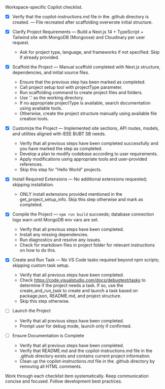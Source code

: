 Workspace-specific Copilot checklist.

- [x] Verify that the copilot-instructions.md file in the .github directory is created. — File recreated after scaffolding overwrote initial structure.

- [x] Clarify Project Requirements — Build a Next.js 14 + TypeScript + Tailwind site with MongoDB (Mongoose) and Cloudinary per user request.
	- Ask for project type, language, and frameworks if not specified. Skip if already provided.

- [x] Scaffold the Project — Manual scaffold completed with Next.js structure, dependencies, and initial source files.
	- Ensure that the previous step has been marked as completed.
	- Call project setup tool with projectType parameter.
	- Run scaffolding command to create project files and folders.
	- Use '.' as the working directory.
	- If no appropriate projectType is available, search documentation using available tools.
	- Otherwise, create the project structure manually using available file creation tools.

- [x] Customize the Project — Implemented site sections, API routes, models, and utilities aligned with IEEE BUBT SB needs.
	- Verify that all previous steps have been completed successfully and you have marked the step as completed.
	- Develop a plan to modify codebase according to user requirements.
	- Apply modifications using appropriate tools and user-provided references.
	- Skip this step for "Hello World" projects.

- [x] Install Required Extensions — No additional extensions requested; skipping installation.
	- ONLY install extensions provided mentioned in the get_project_setup_info. Skip this step otherwise and mark as completed.

- [x] Compile the Project — `npm run build` succeeds; database connection logs warn until MongoDB env vars are set.
	- Verify that all previous steps have been completed.
	- Install any missing dependencies.
	- Run diagnostics and resolve any issues.
	- Check for markdown files in project folder for relevant instructions on how to do this.

- [x] Create and Run Task — No VS Code tasks required beyond npm scripts; skipping custom task setup.
	- Verify that all previous steps have been completed.
	- Check https://code.visualstudio.com/docs/debugtest/tasks to determine if the project needs a task. If so, use the create_and_run_task to create and launch a task based on package.json, README.md, and project structure.
	- Skip this step otherwise.

- [ ] Launch the Project
	- Verify that all previous steps have been completed.
	- Prompt user for debug mode, launch only if confirmed.

- [ ] Ensure Documentation is Complete
	- Verify that all previous steps have been completed.
	- Verify that README.md and the copilot-instructions.md file in the .github directory exists and contains current project information.
	- Clean up the copilot-instructions.md file in the .github directory by removing all HTML comments.

Work through each checklist item systematically.
Keep communication concise and focused.
Follow development best practices.
